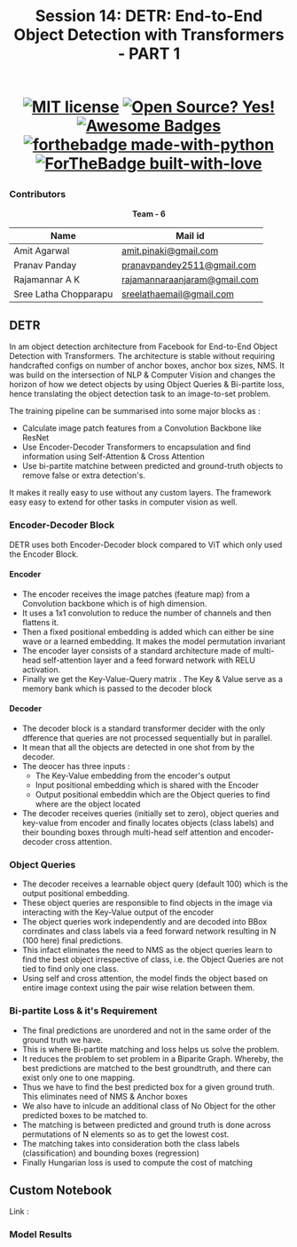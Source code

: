 <br/>
<h1 align="center">Session 14: DETR: End-to-End Object Detection with Transformers - PART 1
<br/>
<!-- toc -->
    <br>
    
[![MIT license](https://img.shields.io/badge/License-MIT-blue.svg)](https://lbesson.mit-license.org/)
[![Open Source? Yes!](https://badgen.net/badge/Open%20Source%20%3F/Yes%21/blue?icon=github)](https://github.com/RajamannarAanjaram/badges/)
[![Awesome Badges](https://img.shields.io/badge/badges-awesome-green.svg)](https://github.com/RajamannarAanjaram/badges)
    <br>
[![forthebadge made-with-python](http://ForTheBadge.com/images/badges/made-with-python.svg)](https://www.python.org/)
[![ForTheBadge built-with-love](http://ForTheBadge.com/images/badges/built-with-love.svg)](https://GitHub.com/RajamannarAanjaram/)

### Contributors

<p align="center"> <b>Team - 6</b> <p>
    
| <centre>Name</centre> | <centre>Mail id</centre> | 
| ------------ | ------------- |
| <centre>Amit Agarwal</centre>         | <centre>amit.pinaki@gmail.com</centre>    |
| <centre>Pranav Panday</centre>         | <centre>pranavpandey2511@gmail.com</centre>    |
| <centre>Rajamannar A K</centre>         | <centre>rajamannaraanjaram@gmail.com</centre>    |
| <centre>Sree Latha Chopparapu</centre>         | <centre>sreelathaemail@gmail.com</centre>    |\\

<!-- toc -->

## DETR

In am object detection architecture from Facebook for End-to-End Object Detection with Transformers. The architecture is stable without requiring handcrafted configs on number of anchor boxes, anchor box sizes, NMS.
It was build on the intersection of NLP & Computer Vision and changes the horizon of how we detect objects by using Object Queries & Bi-partite loss, hence translating the object detection task to an image-to-set problem.

The training pipeline can be summarised into some major blocks as :
- Calculate image patch features from a Convolution Backbone like ResNet
- Use Encoder-Decoder Transformers to encapsulation and find information using Self-Attention & Cross Attention
- Use bi-partite matchine between predicted and ground-truth objects to remove false or extra detection's.

It makes it really easy to use without any custom layers. The framework easy easy to extend for other tasks in computer vision as well.

### Encoder-Decoder Block

DETR uses both Encoder-Decoder block compared to ViT which only used the Encoder Block.

#### Encoder

- The encoder receives the image patches (feature map) from a Convolution backbone which is of high dimension.
- It uses a 1x1 convolution to reduce the number of channels and then flattens it.
- Then a fixed positional embedding is added which can either be sine wave or a learned embedding. It makes the model permutation invariant
- The encoder layer consists of a standard architecture made of multi-head self-attention layer and a feed forward network with RELU activation.
- Finally we get the Key-Value-Query matrix . The Key & Value serve as a memory bank which is passed to the decoder block

#### Decoder

- The decoder block is a standard transformer decider with the only dfference that queries are not processed sequentially but in parallel.
- It mean that all the objects are detected in one shot from by the decoder.
- The deocer has three inputs :
    - The Key-Value embedding from the encoder's output
    - Input positional embedding which is shared with the Encoder
    - Output positional embeddin which are the Object queries to find where are the object located
- The decoder receives queries (initially set to zero), object queries and key-value from encoder and finally locates objects (class labels) and their bounding boxes through multi-head self attention and encoder-decoder cross attention.

### Object Queries

- The decoder receives a learnable object query (default 100) which is the output positional embedding.
- These object queries are responsible to find objects in the image via interacting with the Key-Value output of the encoder
- The object queries work independently and are decoded into BBox corrdinates and class labels via a  feed forward network resulting in N (100 here) final predictions.
- This infact eliminates the need to NMS as the object queries learn to find the best object irrespective of class, i.e. the Object Queries are not tied to find only one class.
- Using self and cross attention, the model finds the object based on entire image context using the pair wise relation between them.

### Bi-partite Loss & it's Requirement

- The final predictions are unordered and not in the same order of the ground truth we have.
- This is where Bi-partite matching and loss helps us solve the problem.
- It reduces the problem to set problem in a Biparite Graph. Whereby, the best predictions are matched to the best groundtruth, and there can exist only one to one mapping.
- Thus we have to find the best predicted box for a given ground truth. This eliminates need of NMS & Anchor boxes
- We also have to inlcude an additional class of No Object for the other predicted boxes to be matched to.
- The matching is between predicted and ground truth is done across permutations of N elements so as to get the lowest cost.
- The matching takes into consideration both the class labels (classification) and bounding boxes (regression)
- Finally Hungarian loss is used to compute the cost of matching



## Custom Notebook

Link :

### Model Results